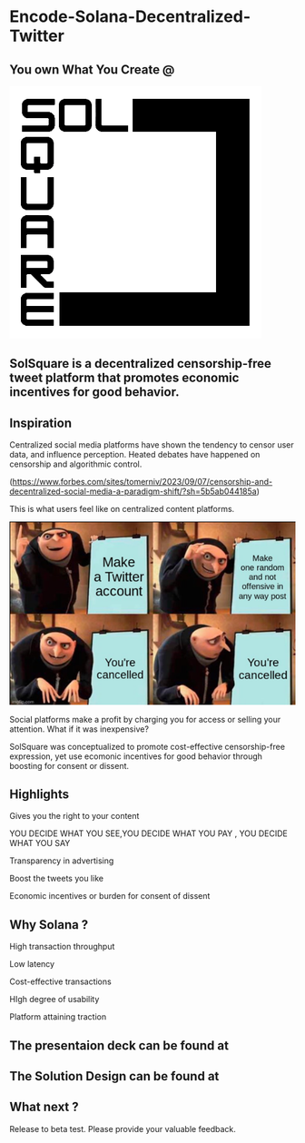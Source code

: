 # Encode-Solana-Decentralized-Twitter

## You own What You Create @

![image](https://github.com/altaga/Encode-Solana-Decentralized-Twitter/blob/main/Assets/logoB.png)


## SolSquare is a decentralized censorship-free tweet platform that promotes economic incentives for good behavior.


## Inspiration 

Centralized social media platforms have shown the tendency to censor user data, and influence perception. 
Heated debates have happened on censorship and algorithmic control.

(https://www.forbes.com/sites/tomerniv/2023/09/07/censorship-and-decentralized-social-media-a-paradigm-shift/?sh=5b5ab044185a)

This is what users feel like on centralized content platforms.

![image](https://github.com/altaga/Encode-Solana-Decentralized-Twitter/blob/main/Assets/cancelled-picture.png)

Social platforms make a profit by charging you for access or selling your attention. What if it was inexpensive? 

SolSquare was conceptualized to promote cost-effective censorship-free expression, yet use ecomonic incentives for good behavior through boosting for consent or dissent. 

## Highlights

Gives you the right to your content

YOU DECIDE WHAT YOU SEE,YOU DECIDE WHAT YOU PAY , YOU DECIDE WHAT YOU SAY 

Transparency in advertising

Boost the tweets you like

Economic incentives or burden for consent of dissent 


## Why Solana ?

High transaction throughput 

Low latency

Cost-effective transactions 

HIgh degree of usability 

Platform attaining traction 


## The presentaion deck can be found at 



## The Solution Design can be found at 



## What next ?

Release to beta test. Please provide your valuable feedback. 










